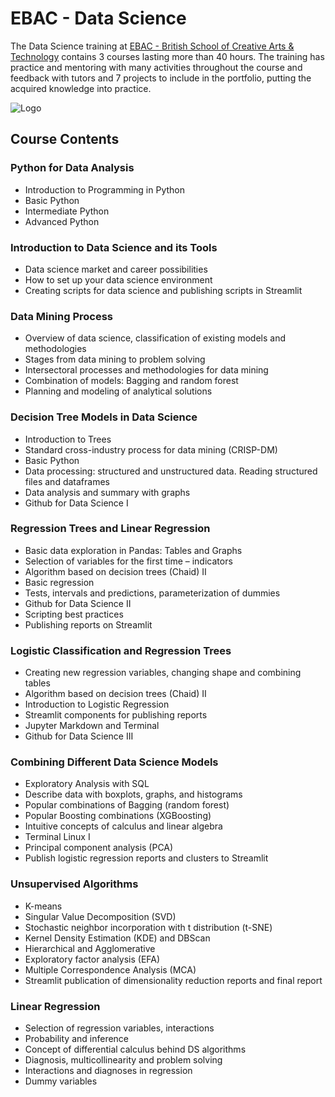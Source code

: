 # EBAC - Data Science

The Data Science training at [EBAC - British School of Creative Arts & Technology](https://ebaconline.com.br/cientista-de-dados) contains 3 courses lasting more than 40 hours. The training has practice and mentoring with many activities throughout the course and feedback with tutors and 7 projects to include in the portfolio, putting the acquired knowledge into practice.


![Logo](https://www.compasslexecon.com/wp-content/uploads/2022/12/Data-Science-Image.jpg)


## Course Contents

### Python for Data Analysis
- Introduction to Programming in Python
- Basic Python
- Intermediate Python
- Advanced Python

### Introduction to Data Science and its Tools
- Data science market and career possibilities
- How to set up your data science environment
- Creating scripts for data science and publishing scripts in Streamlit

### Data Mining Process
- Overview of data science, classification of existing models and methodologies
- Stages from data mining to problem solving
- Intersectoral processes and methodologies for data mining
- Combination of models: Bagging and random forest
- Planning and modeling of analytical solutions

### Decision Tree Models in Data Science
- Introduction to Trees
- Standard cross-industry process for data mining (CRISP-DM)
- Basic Python
- Data processing: structured and unstructured data. Reading structured files and dataframes
- Data analysis and summary with graphs
- Github for Data Science I

### Regression Trees and Linear Regression
- Basic data exploration in Pandas: Tables and Graphs
- Selection of variables for the first time – indicators
- Algorithm based on decision trees (Chaid) II
- Basic regression
- Tests, intervals and predictions, parameterization of dummies
- Github for Data Science II
- Scripting best practices
- Publishing reports on Streamlit

### Logistic Classification and Regression Trees
- Creating new regression variables, changing shape and combining tables
- Algorithm based on decision trees (Chaid) II
- Introduction to Logistic Regression
- Streamlit components for publishing reports
- Jupyter Markdown and Terminal
- Github for Data Science III

### Combining Different Data Science Models
- Exploratory Analysis with SQL
- Describe data with boxplots, graphs, and histograms
- Popular combinations of Bagging (random forest)
- Popular Boosting combinations (XGBoosting)
- Intuitive concepts of calculus and linear algebra
- Terminal Linux I
- Principal component analysis (PCA)
- Publish logistic regression reports and clusters to Streamlit

### Unsupervised Algorithms
- K-means
- Singular Value Decomposition (SVD)
- Stochastic neighbor incorporation with t distribution (t-SNE)
- Kernel Density Estimation (KDE) and DBScan
- Hierarchical and Agglomerative
- Exploratory factor analysis (EFA)
- Multiple Correspondence Analysis (MCA)
- Streamlit publication of dimensionality reduction reports and final report

### Linear Regression
- Selection of regression variables, interactions
- Probability and inference
- Concept of differential calculus behind DS algorithms
- Diagnosis, multicollinearity and problem solving
- Interactions and diagnoses in regression
- Dummy variables
